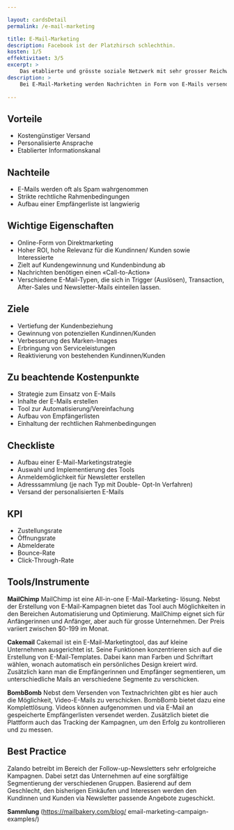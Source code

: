 ```yaml
---

layout: cardsDetail
permalink: /e-mail-marketing

title: E-Mail-Marketing
description: Facebook ist der Platzhirsch schlechthin.
kosten: 1/5
effektivitaet: 3/5
excerpt: >
    Das etablierte und grösste soziale Netzwerk mit sehr grosser Reichweite.
description: >
    Bei E-Mail-Marketing werden Nachrichten in Form von E-Mails versendet, um bestehende Kundenbeziehungen auszubauen, zu festigen und die Empfängerinnen und Empfänger über Produkte und Dienstleistungen zu informieren. Da die Zielgruppen direkt angesprochen werden, handelt es sich hierbei um Direktmarketing. Besteht eine qualitativ hochwertige Empfängerliste, ist diese Form des Marketings sehr effektiv.
    
---
```


## Vorteile
- Kostengünstiger Versand
- Personalisierte Ansprache
- Etablierter Informationskanal

## Nachteile
- E-Mails werden oft als Spam wahrgenommen
- Strikte rechtliche Rahmenbedingungen
- Aufbau einer Empfängerliste ist langwierig

## Wichtige Eigenschaften
- Online-Form von Direktmarketing
- Hoher ROI, hohe Relevanz für die Kundinnen/ Kunden sowie Interessierte
- Zielt auf Kundengewinnung und Kundenbindung ab
- Nachrichten benötigen einen «Call-to-Action»
- Verschiedene E-Mail-Typen, die sich in
Trigger (Auslösen), Transaction, After-Sales und Newsletter-Mails einteilen lassen.

## Ziele
- Vertiefung der Kundenbeziehung
- Gewinnung von potenziellen Kundinnen/Kunden
- Verbesserung des Marken-Images
- Erbringung von Serviceleistungen
- Reaktivierung von bestehenden Kundinnen/Kunden

## Zu beachtende Kostenpunkte
- Strategie zum Einsatz von E-Mails
- Inhalte der E-Mails erstellen
- Tool zur Automatisierung/Vereinfachung
- Aufbau von Empfängerlisten
- Einhaltung der rechtlichen Rahmenbedingungen

## Checkliste
- Aufbau einer E-Mail-Marketingstrategie
- Auswahl und Implementierung des Tools
- Anmeldemöglichkeit für Newsletter erstellen
- Adresssammlung (je nach Typ mit Double- Opt-In Verfahren)
- Versand der personalisierten E-Mails

## KPI
- Zustellungsrate
- Öffnungsrate
- Abmelderate
- Bounce-Rate
- Click-Through-Rate

## Tools/Instrumente

**MailChimp**
MailChimp ist eine All-in-one E-Mail-Marketing- lösung. Nebst der Erstellung von E-Mail-Kampagnen bietet das Tool auch Möglichkeiten in den Bereichen Automatisierung und Optimierung. MailChimp eignet sich für Anfängerinnen und Anfänger, aber auch für grosse Unternehmen. Der Preis variiert zwischen $0-199 im Monat.

**Cakemail**
Cakemail ist ein E-Mail-Marketingtool, das auf kleine Unternehmen ausgerichtet ist. Seine Funktionen konzentrieren sich auf die Erstellung von E-Mail-Templates. Dabei kann man Farben und Schriftart wählen, wonach automatisch ein persönliches Design kreiert wird. Zusätzlich kann man die Empfängerinnen und Empfänger segmentieren, um unterschiedliche Mails an verschiedene Segmente zu verschicken.

**BombBomb**
Nebst dem Versenden von Textnachrichten gibt es hier auch die Möglichkeit, Video-E-Mails zu verschicken. BombBomb bietet dazu eine Komplettlösung. Videos können aufgenommen und via E-Mail an gespeicherte Empfängerlisten versendet werden. Zusätzlich bietet die Plattform auch das Tracking der Kampagnen, um den Erfolg zu kontrollieren und zu messen.

## Best Practice
Zalando betreibt im Bereich der Follow-up-Newsletters sehr erfolgreiche Kampagnen. Dabei setzt das Unternehmen auf eine sorgfältige Segmentierung der verschiedenen Gruppen. Basierend auf dem Geschlecht, den bisherigen Einkäufen und Interessen werden den Kundinnen und Kunden via Newsletter passende Angebote zugeschickt.

**Sammlung**
(https://mailbakery.com/blog/
email-marketing-campaign-examples/)